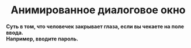 <h1 align="center">Анимированное диалоговое окно</h1>
<h4>Суть в том, что человечек закрывает глаза, если вы чекаете на поле ввода.<br>
Например, вводите пароль.</h4>
